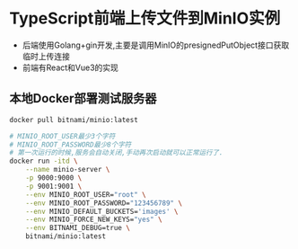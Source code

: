 # TypeScript前端上传文件到MinIO实例

* 后端使用Golang+gin开发,主要是调用MinIO的presignedPutObject接口获取临时上传连接
* 前端有React和Vue3的实现

## 本地Docker部署测试服务器

```bash
docker pull bitnami/minio:latest

# MINIO_ROOT_USER最少3个字符
# MINIO_ROOT_PASSWORD最少8个字符
# 第一次运行的时候,服务会自动关闭,手动再次启动就可以正常运行了.
docker run -itd \
    --name minio-server \
    -p 9000:9000 \
    -p 9001:9001 \
    --env MINIO_ROOT_USER="root" \
    --env MINIO_ROOT_PASSWORD="123456789" \
    --env MINIO_DEFAULT_BUCKETS='images' \
    --env MINIO_FORCE_NEW_KEYS="yes" \
    --env BITNAMI_DEBUG=true \
    bitnami/minio:latest

```
